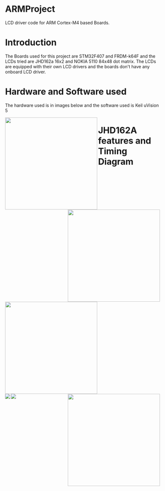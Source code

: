 # ARMProject
LCD driver code for ARM Cortex-M4 based Boards.

# Introduction
The Boards used for this project are STM32F407 and FRDM-k64F and the LCDs tried are JHD162a 16x2 and NOKIA 5110 84x48 dot matrix. The LCDs are equipped with their own LCD drivers and the boards don't have any onboard LCD driver.

# Hardware and Software used

The hardware used is in images below and the software used is Keil uVision 5

<img align="left" width="300" height="300" src="https://images-na.ssl-images-amazon.com/images/I/51jy8enJluL._SX425_.jpg">
<img align="right" width="300" height="300" src="https://5.imimg.com/data5/BR/QM/MY-9380557/nokia-5110-lcd-module-500x500.jpg">  

<img align="left" width="300" height="300" src="https://uge-one.com/image/cache/catalog/catalog/0%20UGE%20STM32F4%20DISCOVERY-1-500x375.jpg">
<img align="right" width="300" height="300" src="https://www.nxp.com/assets/images/en/dev-board-image/FRDM-K64F-ANGLE.jpg">  

# JHD162A features and Timing Diagram

<img align="left" src="https://github.com/sourabhkumar0308/ARMProject/blob/master/Images/lcd%20features.png">
<img align="left" src="https://github.com/sourabhkumar0308/ARMProject/blob/master/Images/timing%20diagram.jpg">  
